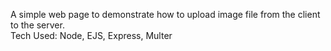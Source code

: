 A simple web page to demonstrate how to upload image file from the client to the server.<br>
Tech Used: Node, EJS, Express, Multer
